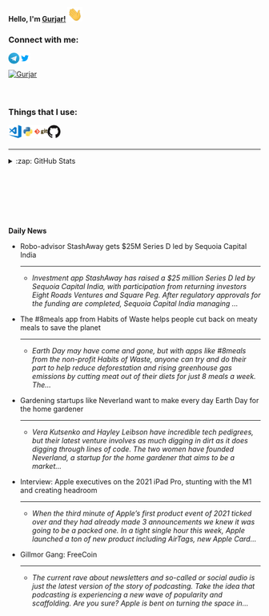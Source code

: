 #### Hello, I'm [Gurjar!](https://GurjarKing.github.io) <img src="https://raw.githubusercontent.com/ABSphreak/ABSphreak/master/gifs/Hi.gif" width="30px"></h2>


### Connect with me:

[<img align="left" alt="Gurjar | Telegram" width="22px" src="https://raw.githubusercontent.com/github/explore/80688e429a7d4ef2fca1e82350fe8e3517d3494d/topics/telegram/telegram.png" />][Telegram]
[<img align="left" alt="Gurjar | Twitter" width="22px" src="https://raw.githubusercontent.com/github/explore/80688e429a7d4ef2fca1e82350fe8e3517d3494d/topics/twitter/twitter.png" />][Twitter]
<br >
<br >
<a href="https://github.com/GurjarKing"><img src="https://komarev.com/ghpvc/?username=GurjarKing" alt="Gurjar" /></a> <br />
<br />
<br />
<!-- <br >

![](https://visitor-badge.glitch.me/badge?page_id=GurjarKing)

<br /> -->

### Things that I use:

[<img align="left" alt="Visual Studio Code" width="26px" src="https://raw.githubusercontent.com/github/explore/80688e429a7d4ef2fca1e82350fe8e3517d3494d/topics/visual-studio-code/visual-studio-code.png" />][VSCode]
[<img align="left" alt="Python" width="26px" src="https://raw.githubusercontent.com/github/explore/80688e429a7d4ef2fca1e82350fe8e3517d3494d/topics/python/python.png" />][Python]
[<img align="left" alt="Git" width="26px" src="https://raw.githubusercontent.com/github/explore/80688e429a7d4ef2fca1e82350fe8e3517d3494d/topics/git/git.png" />][Git]
[<img align="left" alt="GitHub" width="26px" src="https://raw.githubusercontent.com/github/explore/78df643247d429f6cc873026c0622819ad797942/topics/github/github.png" />][Github]

<br />
<br />

---
<details>
  <summary>:zap: GitHub Stats</summary>

<img align="left" alt="Gurjar's Github Stats" src="https://github-readme-stats.vercel.app/api?username=GurjarKing&show_icons=true&hide_border=true&count_private=true&include_all_commit=true&theme=algolia" />

</details>

<!-- ### 🔔 My latest tweet
<a href="https://twitter.com/Gurjar_King43" target="_blank">
	<img src="https://github.com/GurjarKing/GurjarKing/raw/master/tweet.png" width="70%" align="center" alt="Click to view on Twitter" title="My latest tweet, as an image"/>
</a> -->
<br>

<pre>

</pre>

<!-- **Quote of the hour:**

{qoth}

~ {qoth_author}
<pre>

</pre> -->
<br>
<pre>


</pre>
<strong>Daily News</strong>
  
  - Robo-advisor StashAway gets $25M Series D led by Sequoia Capital India
     <hr/>
     
      - *Investment app StashAway has raised a $25 million Series D led by Sequoia Capital India, with participation from returning investors Eight Roads Ventures and Square Peg. After regulatory approvals for the funding are completed, Sequoia Capital India managing …*
     
  - The #8meals app from Habits of Waste helps people cut back on meaty meals to save the planet
      <hr/>
      
      - *Earth Day may have come and gone, but with apps like #8meals from the non-profit Habits of Waste, anyone can try and do their part to help reduce deforestation and rising greenhouse gas emissions by cutting meat out of their diets for just 8 meals a week. The…*
      
  - Gardening startups like Neverland want to make every day Earth Day for the home gardener
      <hr/>
      
      - *Vera Kutsenko and Hayley Leibson have incredible tech pedigrees, but their latest venture involves as much digging in dirt as it does digging through lines of code. The two women have founded Neverland, a startup for the home gardener that aims to be a market…*
      
  - Interview: Apple executives on the 2021 iPad Pro, stunting with the M1 and creating headroom
      <hr/>
      
      - *When the third minute of Apple’s first product event of 2021 ticked over and they had already made 3 announcements we knew it was going to be a packed one. In a tight single hour this week, Apple launched a ton of new product including AirTags, new Apple Card…*
       
  - Gillmor Gang: FreeCoin
      <hr/>
       
       - *The current rave about newsletters and so-called or social audio is just the latest version of the story of podcasting. Take the idea that podcasting is experiencing a new wave of popularity and scaffolding. Are you sure? Apple is bent on turning the space in…*
      

<br />

[VSCode]: https://code.visualstudio.com/
[Python]: https://www.python.org/
[Git]: https://git-scm.com/
[Github]: https://github.com/
[Telegram]: https://t.me/Gurjar_King/
[Twitter]: https://twitter.com/Gurjar_King43/
